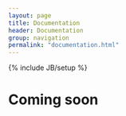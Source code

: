 ```yaml
---
layout: page
title: Documentation
header: Documentation
group: navigation
permalink: "documentation.html"
---
```

{% include JB/setup %}


# Coming soon